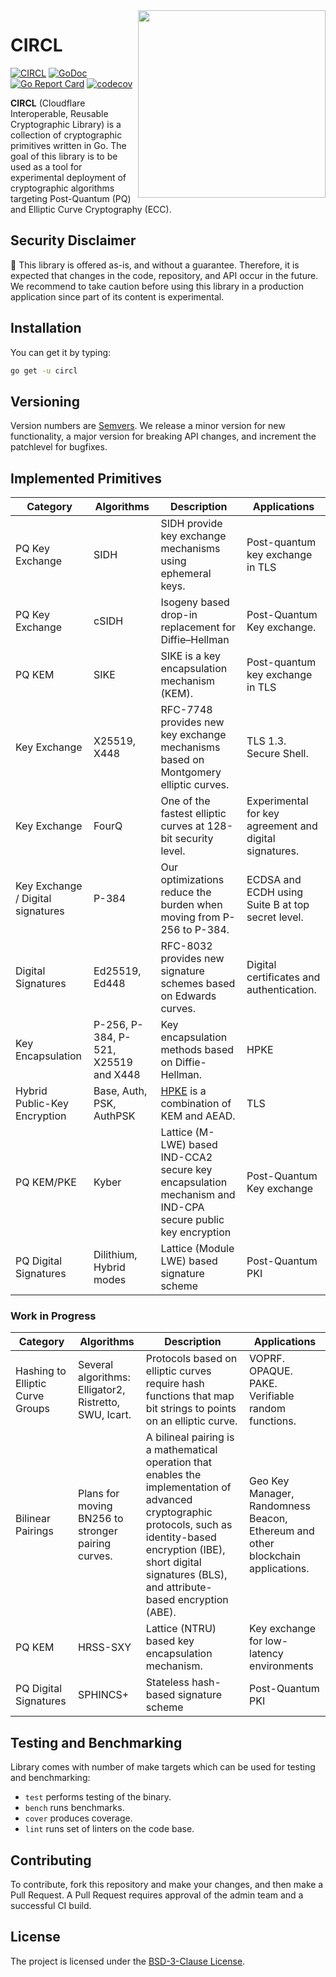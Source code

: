 <img src=".etc/icon.png" align="right" height="300" width="300"/>

# CIRCL

[![CIRCL](https://circl/workflows/CIRCL/badge.svg)](https://circl/actions)
[![GoDoc](https://godoc.org/circl?status.svg)](https://pkg.go.dev/circl?tab=overview)
[![Go Report Card](https://goreportcard.com/badge/circl)](https://goreportcard.com/report/circl)
[![codecov](https://codecov.io/gh/cloudflare/circl/branch/master/graph/badge.svg)](https://codecov.io/gh/cloudflare/circl)

**CIRCL** (Cloudflare Interoperable, Reusable Cryptographic Library) is a collection
of cryptographic primitives written in Go. The goal of this library is to be used as a tool for
experimental deployment of cryptographic algorithms targeting Post-Quantum (PQ) and Elliptic
Curve Cryptography (ECC).

## Security Disclaimer

🚨 This library is offered as-is, and without a guarantee. Therefore, it is expected that changes in the code, repository, and API occur in the future. We recommend to take caution before using this library in a production application since part of its content is experimental.

## Installation

You can get it by typing:

```sh
go get -u circl
```

## Versioning

Version numbers are [Semvers](https://semver.org/). We release a minor version for new functionality, a major version for breaking API changes, and increment the patchlevel for bugfixes.

## Implemented Primitives

| Category | Algorithms | Description | Applications |
|-----------|------------|-------------|--------------|
| PQ Key Exchange | SIDH | SIDH provide key exchange mechanisms using ephemeral keys. | Post-quantum key exchange in TLS |
| PQ Key Exchange | cSIDH | Isogeny based drop-in replacement for Diffie–Hellman | Post-Quantum Key exchange. |
| PQ KEM | SIKE | SIKE is a key encapsulation mechanism (KEM). | Post-quantum key exchange in TLS |
| Key Exchange | X25519, X448 | RFC-7748 provides new key exchange mechanisms based on Montgomery elliptic curves. | TLS 1.3. Secure Shell. |
| Key Exchange | FourQ | One of the fastest elliptic curves at 128-bit security level. | Experimental for key agreement and digital signatures. |
| Key Exchange / Digital signatures | P-384 | Our optimizations reduce the burden when moving from P-256 to P-384. |  ECDSA and ECDH using Suite B at top secret level. |
| Digital Signatures | Ed25519, Ed448 | RFC-8032 provides new signature schemes based on Edwards curves. | Digital certificates and authentication. |
| Key Encapsulation | P-256, P-384, P-521, X25519 and X448 | Key encapsulation methods based on Diffie-Hellman. | HPKE |
| Hybrid Public-Key Encryption | Base, Auth, PSK, AuthPSK | [HPKE](https://www.ietf.org/archive/id/draft-irtf-cfrg-hpke-07.html) is a combination of KEM and AEAD. | TLS |
| PQ KEM/PKE | Kyber | Lattice (M-LWE) based IND-CCA2 secure key encapsulation mechanism and IND-CPA secure public key encryption  | Post-Quantum Key exchange |
| PQ Digital Signatures | Dilithium, Hybrid modes | Lattice (Module LWE) based signature scheme | Post-Quantum PKI |

### Work in Progress

| Category | Algorithms | Description | Applications |
|----------|------------|-------------|--------------|
| Hashing to Elliptic Curve Groups | Several algorithms: Elligator2, Ristretto, SWU, Icart. | Protocols based on elliptic curves require hash functions that map bit strings to points on an elliptic curve.  | VOPRF. OPAQUE. PAKE. Verifiable random functions. |
| Bilinear Pairings | Plans for moving BN256 to stronger pairing curves. | A bilineal pairing is a mathematical operation that enables the implementation of advanced cryptographic protocols, such as identity-based encryption (IBE), short digital signatures (BLS), and attribute-based encryption (ABE). | Geo Key Manager, Randomness Beacon, Ethereum and other blockchain applications. |
| PQ KEM | HRSS-SXY | Lattice (NTRU) based key encapsulation mechanism. | Key exchange for low-latency environments |
| PQ Digital Signatures | SPHINCS+ | Stateless hash-based signature scheme | Post-Quantum PKI |

## Testing and Benchmarking

Library comes with number of make targets which can be used for testing and
benchmarking:

- ``test`` performs testing of the binary.
- ``bench`` runs benchmarks.
- ``cover`` produces coverage.
- ``lint`` runs set of linters on the code base.

## Contributing

To contribute, fork this repository and make your changes, and then make a Pull
Request. A Pull Request requires approval of the admin team and a successful
CI build.

## License

The project is licensed under the [BSD-3-Clause License](./LICENSE).
